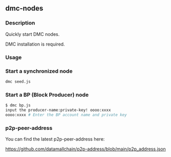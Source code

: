 ## dmc-nodes 

### Description

Quickly start DMC nodes.

DMC installation is required.

### Usage
### Start a synchronized node

```bash
dmc seed.js
```

### Start a BP (Block Producer) node

```bash
$ dmc bp.js
input the producer-name:private-key! oooo:xxxx
oooo:xxxx # Enter the BP account name and private key
```

### p2p-peer-address

You can find the latest p2p-peer-address here:

https://github.com/datamallchain/p2p-address/blob/main/p2p_address.json